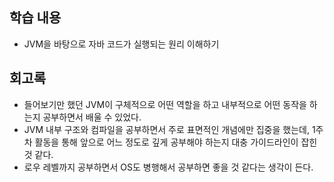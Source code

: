 ## 학습 내용

- JVM을 바탕으로 자바 코드가 실행되는 원리 이해하기

## 회고록

- 들어보기만 했던 JVM이 구체적으로 어떤 역할을 하고 내부적으로 어떤 동작을 하는지 공부하면서 배울 수 있었다.
- JVM 내부 구조와 컴파일을 공부하면서 주로 표면적인 개념에만 집중을 했는데, 1주차 활동을 통해 앞으로 어느 정도로 깊게 공부해야 하는지 대충 가이드라인이 잡힌 것 같다.
- 로우 레벨까지 공부하면서 OS도 병행해서 공부하면 좋을 것 같다는 생각이 든다.
